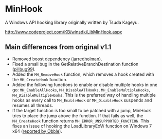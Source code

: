 # MinHook

A Windows API hooking library originally written by Tsuda Kageyu.

http://www.codeproject.com/KB/winsdk/LibMinHook.aspx

## Main differences from original v1.1

* Removed boost dependency ([jarredholman](https://github.com/jarredholman/minhook)).
* Fixed a small bug in the GetRelativeBranchDestination function ([pillbug99](http://www.codeproject.com/Messages/4058892/Small-Bug-Found.aspx)).
* Added the `MH_RemoveHook` function, which removes a hook created with the `MH_CreateHook` function.
* Added the following functions to enable or disable multiple hooks in one go: `MH_EnableAllHooks`, `MH_DisableAllHooks`, `MH_EnableMultipleHooks`, `MH_DisableMultipleHooks`. This is the preferred way of handling multiple hooks as every call to `MH_EnableHook` or `MH_DisableHook` suspends and resumes all threads.
* If the target function is too small to be patched with a jump, MinHook tries to place the jump above the function. If that fails as well, the `MH_CreateHook` function returns `MH_ERROR_UNSUPPORTED_FUNCTION`. This fixes an issue of hooking the LoadLibraryExW function on Windows 7 x64 ([reported by Obble](http://www.codeproject.com/Messages/4578613/Re-Bug-LoadLibraryExW-hook-fails-on-windows-2008-r.aspx)).
